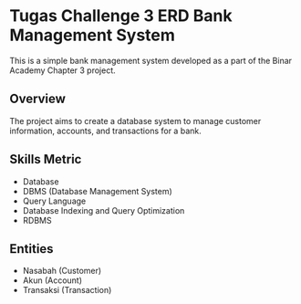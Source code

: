 # Tugas Challenge 3 ERD Bank Management System

This is a simple bank management system developed as a part of the Binar Academy Chapter 3 project.

## Overview

The project aims to create a database system to manage customer information, accounts, and transactions for a bank.

## Skills Metric
- Database
- DBMS (Database Management System)
- Query Language
- Database Indexing and Query Optimization
- RDBMS

## Entities

- Nasabah (Customer)
- Akun (Account)
- Transaksi (Transaction)


